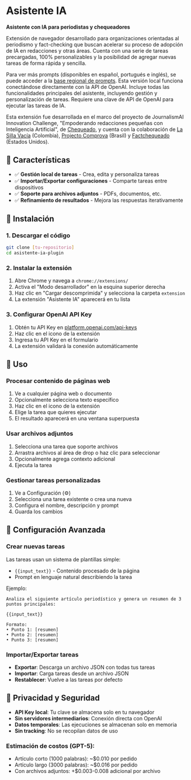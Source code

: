 # Asistente IA 

**Asistente con IA para periodistas y chequeadores**

Extensión de navegador desarrollado para organizaciones orientadas al periodismo y fact-checking que buscan acelerar su proceso de adopción de IA en redacciones y otras áreas. Cuenta con una serie de tareas precargadas, 100% personalizables y la posibilidad de agregar nuevas tareas de forma rápida y sencilla. 

Para ver más prompts (disponibles en español, portugués e inglés), se puede acceder a la [base regional de prompts](https://github.com/chequeado/asistente-ia-plugin/wiki). Esta versión local funciona conectándose directamente con la API de OpenAI. Incluye todas las funcionalidades principales del asistente, incluyendo gestión y personalización de tareas. Requiere una clave de API de OpenAI para ejecutar las tareas de IA. 

Esta extensión fue desarrollada en el marco del proyecto de JournalismAI Innovation Challenge, "Empoderando redacciones pequeñas con Inteligencia Artificial", de [Chequeado](https://chequeado.com), y cuenta con la colaboración de [La Silla Vacía](https://lasillavacia.com) (Colombia), [Projecto Comprova](https://projetocomprova.com.br/) (Brasil) y [Factchequeado](https://factchequeado.com) (Estados Unidos).

## 🌟 Características

- ✅ **Gestión local de tareas** - Crea, edita y personaliza tareas
- ✅ **Importar/Exportar configuraciones** - Comparte tareas entre dispositivos
- ✅ **Soporte para archivos adjuntos** - PDFs, documentos, etc.
- ✅ **Refinamiento de resultados** - Mejora las respuestas iterativamente

## 🚀 Instalación

### 1. Descargar el código
```bash
git clone [tu-repositorio]
cd asistente-ia-plugin
```

### 2. Instalar la extensión
1. Abre Chrome y navega a `chrome://extensions/`
2. Activa el "Modo desarrollador" en la esquina superior derecha
3. Haz clic en "Cargar descomprimida" y selecciona la carpeta `extension`
4. La extensión "Asistente IA" aparecerá en tu lista

### 3. Configurar OpenAI API Key
1. Obtén tu API Key en [platform.openai.com/api-keys](https://platform.openai.com/api-keys)
2. Haz clic en el icono de la extensión
3. Ingresa tu API Key en el formulario
4. La extensión validará la conexión automáticamente

## 📖 Uso

### Procesar contenido de páginas web
1. Ve a cualquier página web o documento
2. Opcionalmente selecciona texto específico
3. Haz clic en el icono de la extensión
4. Elige la tarea que quieres ejecutar
5. El resultado aparecerá en una ventana superpuesta

### Usar archivos adjuntos
1. Selecciona una tarea que soporte archivos
2. Arrastra archivos al área de drop o haz clic para seleccionar
3. Opcionalmente agrega contexto adicional
4. Ejecuta la tarea

### Gestionar tareas personalizadas
1. Ve a Configuración (⚙️)
2. Selecciona una tarea existente o crea una nueva
3. Configura el nombre, descripción y prompt
4. Guarda los cambios

## 🔧 Configuración Avanzada

### Crear nuevas tareas
Las tareas usan un sistema de plantillas simple:
- `{{input_text}}` - Contenido procesado de la página
- Prompt en lenguaje natural describiendo la tarea

Ejemplo:
```
Analiza el siguiente artículo periodístico y genera un resumen de 3 puntos principales:

{{input_text}}

Formato:
• Punto 1: [resumen]
• Punto 2: [resumen] 
• Punto 3: [resumen]
```

### Importar/Exportar tareas
- **Exportar**: Descarga un archivo JSON con todas tus tareas
- **Importar**: Carga tareas desde un archivo JSON
- **Restablecer**: Vuelve a las tareas por defecto

## 🔐 Privacidad y Seguridad

- **API Key local**: Tu clave se almacena solo en tu navegador
- **Sin servidores intermediarios**: Conexión directa con OpenAI
- **Datos temporales**: Las ejecuciones se almacenan solo en memoria
- **Sin tracking**: No se recopilan datos de uso

### Estimación de costos (GPT-5):
- Artículo corto (1000 palabras): ~$0.010 por pedido
- Artículo largo (3000 palabras): ~$0.016 por pedido
- Con archivos adjuntos: +$0.003-0.008 adicional por archivo
